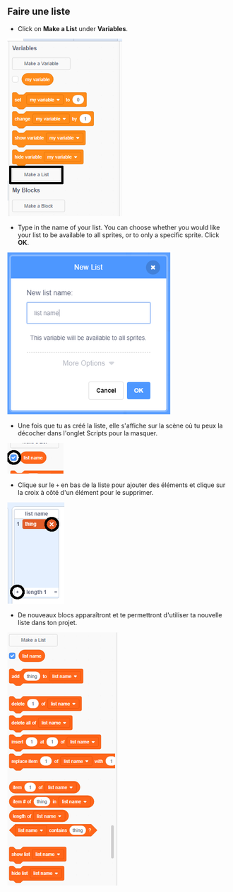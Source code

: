 ## Faire une liste

+ Click on **Make a List** under **Variables**.

![Fais une liste](images/make-a-list-annotated.png)

+ Type in the name of your list. You can choose whether you would like your list to be available to all sprites, or to only a specific sprite. Click **OK**.

![Nom de la liste](images/list-name.png)

+ Une fois que tu as créé la liste, elle s'affiche sur la scène où tu peux la décocher dans l'onglet Scripts pour la masquer.

![Afficher / masquer la liste](images/list-show-hide-annotated.png)

+ Clique sur le `+` en bas de la liste pour ajouter des éléments et clique sur la croix à côté d'un élément pour le supprimer.

![Afficher / masquer la liste](images/list-add-delete-annotated.png)

+ De nouveaux blocs apparaîtront et te permettront d'utiliser ta nouvelle liste dans ton projet.

![Blocs pour les listes](images/list-blocks.png)